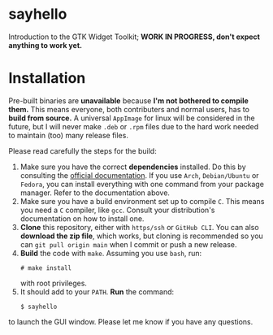 # sayhello
Introduction to the GTK Widget Toolkit; **WORK IN PROGRESS, don't expect anything to work yet.**

# Installation
Pre-built binaries are **unavailable** because **I'm not bothered to compile them.** This means everyone, both contributers and normal users, has to **build from source.** A universal `AppImage` for linux will be considered in the future, but I will never make `.deb` or `.rpm` files due to the hard work needed to maintain (too) many release files.

Please read carefully the steps for the build:
1. Make sure you have the correct **dependencies** installed. Do this by consulting the [official documentation](https://www.gtk.org/docs/installations/linux/). If you use `Arch`, `Debian/Ubuntu` or `Fedora`, you can install everything with one command from your package manager. Refer to the documentation above.
2. Make sure you have a build environment set up to compile `C`. This means you need a `C` compiler, like `gcc`. Consult your distribution's documentation on how to install one.
3. **Clone** this repository, either with `https/ssh` or `GitHub CLI`. You can also **download the zip file**, which works, but cloning is recommended so you can `git pull origin main` when I commit or push a new release.
4. **Build** the code with `make`. Assuming you use `bash`, run:
   ```
   # make install
   ```
   with root privileges.
5. It should add to your `PATH`. **Run** the command:
   ```
   $ sayhello
   ```
  to launch the GUI window.
  Please let me know if you have any questions.
